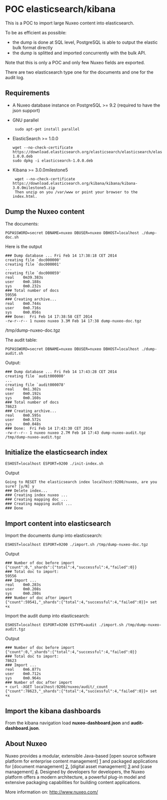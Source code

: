 # POC elasticsearch/kibana

This is a POC to import large Nuxeo content into elasticsearch.

To be as efficient as possible:
- the dump is done at SQL level, PostgreSQL is able to output the elastic bulk format directly
- the dump is splitted and imported concurrently with the bulk API.

Note that this is only a POC and only few Nuxeo fields are exported.

There are two elasticsearch type one for the documents and one for the audit log.

## Requirements

- A Nuxeo database instance on PostgreSQL >= 9.2 (required to have the json support)

- GNU parallel

       sudo apt-get install parallel
  
- ElasticSearch >= 1.0.0

      wget --no-check-certificate https://download.elasticsearch.org/elasticsearch/elasticsearch/elasticsearch-1.0.0.deb
      sudo dpkg -i elasticsearch-1.0.0.deb
    

- Kibana >= 3.0.0milestone5

       wget --no-check-certificate https://download.elasticsearch.org/kibana/kibana/kibana-3.0.0milestone5.zip
       Then unzip on you /var/www or point your browser to the index.html.

## Dump the Nuxeo content

The documents:

    PGPASSWORD=secret DBNAME=nuxeo DBUSER=nuxeo DBHOST=localhost ./dump-doc.sh

Here is the output

    ### Dump database ... Fri Feb 14 17:38:18 CET 2014
    creating file `doc000000'
    creating file `doc000001'
    ...
    creating file `doc000059'
    real    0m39.383s
    user    0m0.188s
    sys     0m0.232s
    ### Total number of docs
    59556
    ### Creating archive...
    real    0m0.744s
    user    0m0.716s
    sys     0m0.056s
    ### Done:  Fri Feb 14 17:38:58 CET 2014
    -rw-r--r-- 1 nuxeo nuxeo 3.3M Feb 14 17:38 dump-nuxeo-doc.tgz
   /tmp/dump-nuxeo-doc.tgz


The audit table:

    PGPASSWORD=secret DBNAME=nuxeo DBUSER=nuxeo DBHOST=localhost ./dump-audit.sh

Output:

    ### Dump database ... Fri Feb 14 17:43:28 CET 2014
    creating file `audit000000'
    ...
    creating file `audit000078'
    real    0m1.302s
    user    0m0.192s
    sys     0m0.160s
    ### Total number of docs
    78623
    ### Creating archive...
    real    0m0.595s
    user    0m0.572s
    sys     0m0.048s
    ### Done:  Fri Feb 14 17:43:30 CET 2014
    -rw-r--r-- 1 nuxeo nuxeo 2.7M Feb 14 17:43 dump-nuxeo-audit.tgz
    /tmp/dump-nuxeo-audit.tgz


## Initialize the elasticsearch index

    ESHOST=localhost ESPORT=9200 ./init-index.sh

Output

    Going to RESET the elasticsearch index localhost:9200/nuxeo, are you sure? [y/N] y
    ### Delete index...
    ### Creating index nuxeo ...
    ### Creating mapping doc ...
    ### Creating mapping audit ...
    ### Done


## Import content into elasticsearch

Import the documents dump into elasticsearch:

    ESHOST=localhost ESPORT=9200 ./import.sh /tmp/dump-nuxeo-doc.tgz

Output

    ### Number of doc before import
    {"count":0,"_shards":{"total":4,"successful":4,"failed":0}}
    ### Total doc to import: 
    59556
    ### Import ...
    real    0m0.283s
    user    0m0.208s
    sys     0m0.280s
    ### Number of doc after import
    {"count":59541,"_shards":{"total":4,"successful":4,"failed":0}}+ set +x

 
 
Import the audit dump into elasticsearch:

    ESHOST=localhost ESPORT=9200 ESTYPE=audit ./import.sh /tmp/dump-nuxeo-audit.tgz

Output

    ### Number of doc before import
    {"count":0,"_shards":{"total":4,"successful":4,"failed":0}}
    ### Total doc to import: 
    78623
    ### Import ...
    real    0m6.877s
    user    0m0.712s
    sys     0m0.964s
    ### Number of doc after import
    + curl -XGET localhost:9200/nuxeo/audit/_count
    {"count":78623,"_shards":{"total":4,"successful":4,"failed":0}}+ set +x


## Import the kibana dashboards

From the kibana navigation load **nuxeo-dashboard.json** and **audit-dashboard.json**.

## About Nuxeo

Nuxeo provides a modular, extensible Java-based [open source software platform for enterprise content management] [1] and packaged applications for [document management] [2], [digital asset management] [3] and [case management] [4]. Designed by developers for developers, the Nuxeo platform offers a modern architecture, a powerful plug-in model and extensive packaging capabilities for building content applications.

[1]: http://www.nuxeo.com/en/products/ep
[2]: http://www.nuxeo.com/en/products/document-management
[3]: http://www.nuxeo.com/en/products/dam
[4]: http://www.nuxeo.com/en/products/case-management

More information on: <http://www.nuxeo.com/>

